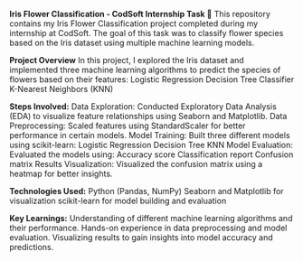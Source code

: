**Iris Flower Classification - CodSoft Internship Task 🌸**
This repository contains my Iris Flower Classification project completed during my internship at CodSoft. The goal of this task was to classify flower species based on the Iris dataset using multiple machine learning models.

**Project Overview**
In this project, I explored the Iris dataset and implemented three machine learning algorithms to predict the species of flowers based on their features:
  Logistic Regression
  Decision Tree Classifier
  K-Nearest Neighbors (KNN)

**Steps Involved:**
  Data Exploration: Conducted Exploratory Data Analysis (EDA) to visualize feature relationships using Seaborn and Matplotlib.
  Data Preprocessing: Scaled features using StandardScaler for better performance in certain models.
  Model Training: Built three different models using scikit-learn:
    Logistic Regression
    Decision Tree
    KNN
  Model Evaluation: Evaluated the models using:
    Accuracy score
    Classification report
    Confusion matrix
  Results Visualization: Visualized the confusion matrix using a heatmap for better insights.

**Technologies Used:**
  Python (Pandas, NumPy)
  Seaborn and Matplotlib for visualization
  scikit-learn for model building and evaluation
  
**Key Learnings:**
  Understanding of different machine learning algorithms and their performance.
  Hands-on experience in data preprocessing and model evaluation.
  Visualizing results to gain insights into model accuracy and predictions.
